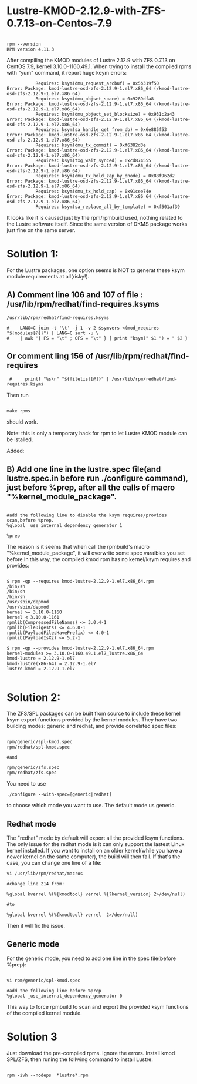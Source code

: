 # Lustre-KMOD-2.12.9-with-ZFS-0.7.13-on-Centos-7.9

```text

rpm --version
RPM version 4.11.3

```
After compiling the KMOD modules of Lustre 2.12.9 with ZFS 0.7.13 on CentOS 7.9, kernel 3.10.0-1160.49.1. 
When trying to install the  compiled rpms with "yum" command, it report huge keym errors:

```text
           Requires: ksym(dmu_request_arcbuf) = 0x5b319f50
Error: Package: kmod-lustre-osd-zfs-2.12.9-1.el7.x86_64 (/kmod-lustre-osd-zfs-2.12.9-1.el7.x86_64)
           Requires: ksym(dmu_objset_space) = 0x9289dfa8
Error: Package: kmod-lustre-osd-zfs-2.12.9-1.el7.x86_64 (/kmod-lustre-osd-zfs-2.12.9-1.el7.x86_64)
           Requires: ksym(dmu_object_set_blocksize) = 0x931c2a43
Error: Package: kmod-lustre-osd-zfs-2.12.9-1.el7.x86_64 (/kmod-lustre-osd-zfs-2.12.9-1.el7.x86_64)
           Requires: ksym(sa_handle_get_from_db) = 0x6e885f53
Error: Package: kmod-lustre-osd-zfs-2.12.9-1.el7.x86_64 (/kmod-lustre-osd-zfs-2.12.9-1.el7.x86_64)
           Requires: ksym(dmu_tx_commit) = 0xf6382d3e
Error: Package: kmod-lustre-osd-zfs-2.12.9-1.el7.x86_64 (/kmod-lustre-osd-zfs-2.12.9-1.el7.x86_64)
           Requires: ksym(txg_wait_synced) = 0xcd874555
Error: Package: kmod-lustre-osd-zfs-2.12.9-1.el7.x86_64 (/kmod-lustre-osd-zfs-2.12.9-1.el7.x86_64)
           Requires: ksym(dmu_tx_hold_zap_by_dnode) = 0x88f962d2
Error: Package: kmod-lustre-osd-zfs-2.12.9-1.el7.x86_64 (/kmod-lustre-osd-zfs-2.12.9-1.el7.x86_64)
           Requires: ksym(dmu_tx_hold_zap) = 0x91cee74e
Error: Package: kmod-lustre-osd-zfs-2.12.9-1.el7.x86_64 (/kmod-lustre-osd-zfs-2.12.9-1.el7.x86_64)
           Requires: ksym(sa_replace_all_by_template) = 0xf501af39
```

It looks like it is caused just by the rpm/rpmbuild used, nothing related to the Lustre software itself.
 Since the same version of DKMS package works just fine on the same server.
 
# Solution 1:
 
For the Lustre packages, one option seems is NOT to generat these ksym module requirements at all(risky!).

## A) Comment line 106 and 107 of file : /usr/lib/rpm/redhat/find-requires.ksyms 
 
 ```text
 /usr/lib/rpm/redhat/find-requires.ksyms 
 
#    LANG=C join -t '\t' -j 1 -v 2 $symvers <(mod_requires "${modules[@]}") | LANG=C sort -u \
#    | awk '{ FS = "\t" ; OFS = "\t" } { print "ksym(" $1 ") = " $2 }'
```
 
 
 ## Or comment ling 156 of /usr/lib/rpm/redhat/find-requires

 
 ```text
  #     printf "%s\n" "${filelist[@]}" | /usr/lib/rpm/redhat/find-requires.ksyms
 
 ```
 
 Then run 
 ```text
 
 make rpms
 ```
 
 should work. 
 
 Note: this is only a temporary hack for rpm to let Lustre KMOD module can be istalled. 
 
 Added:
 
 ## B) Add one line in the lustre.spec file(and lustre.spec.in before run ./configure command), just before %prep, after all the calls of macro "%kernel_module_package".
 
 ```text

#add the following line to disable the ksym requires/provides scan,before %prep.
%global _use_internal_dependency_generator 1

%prep

 ```
 
 The reason is it seems that when call the rpmbuild's macro "%kernel_module_package", it will overwrite some spec varaibles you set before.In this way,
 the compiled kmod rpm has no kernel/ksym requires and provides:
 
 ```text
 
$ rpm -qp --requires kmod-lustre-2.12.9-1.el7.x86_64.rpm
/bin/sh
/bin/sh
/bin/sh
/usr/sbin/depmod
/usr/sbin/depmod
kernel >= 3.10.0-1160
kernel < 3.10.0-1161
rpmlib(CompressedFileNames) <= 3.0.4-1
rpmlib(FileDigests) <= 4.6.0-1
rpmlib(PayloadFilesHavePrefix) <= 4.0-1
rpmlib(PayloadIsXz) <= 5.2-1

$ rpm -qp --provides kmod-lustre-2.12.9-1.el7.x86_64.rpm
kernel-modules >= 3.10.0-1160.49.1.el7_lustre.x86_64
kmod-lustre = 2.12.9-1.el7
kmod-lustre(x86-64) = 2.12.9-1.el7
lustre-kmod = 2.12.9-1.el7


 ```
 
# Solution 2:
 
 The ZFS/SPL packages can be built from source to include these kernel ksym export functions provided by the kernel modules. They have two building modes: generic and redhat, and provide correlated spec files:
 ```text
 
 rpm/generic/spl-kmod.spec
 rpm/redhat/spl-kmod.spec
 
 #and 
 
 rpm/generic/zfs.spec
 rpm/redhat/zfs.spec

```

You need to use  
```text 
./configure --with-spec=[generic|redhat]
```
to choose which mode you want to use. The default mode us generic. 

## Redhat mode

The "redhat" mode by default will export all the provided ksym functions. The only issue for the redhat mode is it can only support the lastest Linux 
kernel installed. If you want to install on an older kernel(while you have a newer kernel on the same computer), the build will then fail. If that's the case, you can change one line of a file:

```text
vi /usr/lib/rpm/redhat/macros
...
#change line 214 from:

%global kverrel %(%{kmodtool} verrel %{?kernel_version} 2>/dev/null) 

#to 

%global kverrel %(%{kmodtool} verrel  2>/dev/null)

```
Then it will fix the issue.

## Generic mode
For the generic mode, you need to add one line in the spec file(before %prep):

```text

vi rpm/generic/spl-kmod.spec

#add the following line before %prep
%global _use_internal_dependency_generator 0

```

This way to force rpmbuild to scan and export the provided ksym functions of the compiled kernel module.



# Solution 3

Just download the pre-compiled rpms. Ignore the errors. Install kmod SPL/ZFS, then runing the follwing command to install Lustre:

```text

rpm -ivh --nodeps  *lustre*.rpm

```

